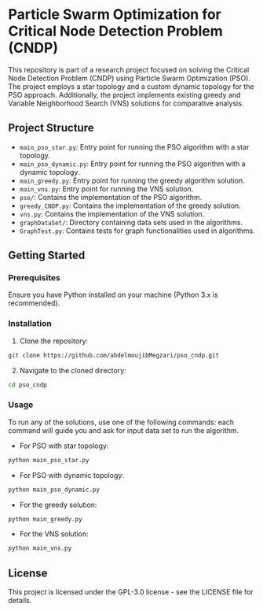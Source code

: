 # Particle Swarm Optimization for Critical Node Detection Problem (CNDP)

This repository is part of a research project focused on solving the Critical Node Detection Problem (CNDP) using Particle Swarm Optimization (PSO). The project employs a star topology and a custom dynamic topology for the PSO approach. Additionally, the project implements existing greedy and Variable Neighborhood Search (VNS) solutions for comparative analysis.

## Project Structure

- `main_pso_star.py`: Entry point for running the PSO algorithm with a star topology.
- `main_pso_dynamic.py`: Entry point for running the PSO algorithm with a dynamic topology.
- `main_greedy.py`: Entry point for running the greedy algorithm solution.
- `main_vns.py`: Entry point for running the VNS solution.
- `pso/`: Contains the implementation of the PSO algorithm.
- `greedy_CNDP.py`: Contains the implementation of the greedy solution.
- `vns.py`: Contains the implementation of the VNS solution.
- `graphDataSet/`: Directory containing data sets used in the algorithms.
- `GraphTest.py`: Contains tests for graph functionalities used in algorithms.

## Getting Started

### Prerequisites

Ensure you have Python installed on your machine (Python 3.x is recommended).

### Installation

1. Clone the repository:

```bash
git clone https://github.com/abdelmoujibMegzari/pso_cndp.git
```

2. Navigate to the cloned directory:

```bash
cd pso_cndp
```

### Usage

To run any of the solutions, use one of the following commands:
each command will guide you and ask for input data set to run the algorithm.

- For PSO with star topology:

```bash
python main_pso_star.py
```

- For PSO with dynamic topology:

```bash
python main_pso_dynamic.py
```

- For the greedy solution:

```bash
python main_greedy.py
```

- For the VNS solution:

```bash
python main_vns.py
```

## License

This project is licensed under the GPL-3.0 license - see the LICENSE file for details.
